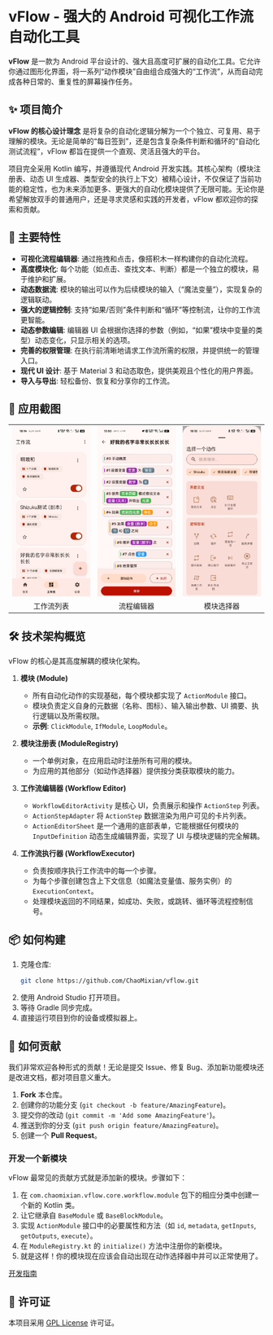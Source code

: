 # vFlow - 强大的 Android 可视化工作流自动化工具

**vFlow** 是一款为 Android 平台设计的、强大且高度可扩展的自动化工具。它允许你通过图形化界面，将一系列“动作模块”自由组合成强大的“工作流”，从而自动完成各种日常的、重复性的屏幕操作任务。

## ✨ 项目简介

**vFlow 的核心设计理念** 是将复杂的自动化逻辑分解为一个个独立、可复用、易于理解的模块。无论是简单的“每日签到”，还是包含复杂条件判断和循环的“自动化测试流程”，vFlow 都旨在提供一个直观、灵活且强大的平台。

项目完全采用 Kotlin 编写，并遵循现代 Android 开发实践。其核心架构（模块注册表、动态 UI 生成器、类型安全的执行上下文）被精心设计，不仅保证了当前功能的稳定性，也为未来添加更多、更强大的自动化模块提供了无限可能。无论你是希望解放双手的普通用户，还是寻求灵感和实践的开发者，vFlow 都欢迎你的探索和贡献。

## 🚀 主要特性

- **可视化流程编辑器**: 通过拖拽和点击，像搭积木一样构建你的自动化流程。
- **高度模块化**: 每个功能（如点击、查找文本、判断）都是一个独立的模块，易于维护和扩展。
- **动态数据流**: 模块的输出可以作为后续模块的输入（“魔法变量”），实现复杂的逻辑联动。
- **强大的逻辑控制**: 支持“如果/否则”条件判断和“循环”等控制流，让你的工作流更智能。
- **动态参数编辑**: 编辑器 UI 会根据你选择的参数（例如，“如果”模块中变量的类型）动态变化，只显示相关的选项。
- **完善的权限管理**: 在执行前清晰地请求工作流所需的权限，并提供统一的管理入口。
- **现代 UI 设计**: 基于 Material 3 和动态取色，提供美观且个性化的用户界面。
- **导入与导出**: 轻松备份、恢复和分享你的工作流。

## 📸 应用截图

<table>
  <tr>
    <td><img src="docs/screenshot1.jpg" width="200"></td>
    <td><img src="docs/screenshot2.jpg" width="200"></td>
    <td><img src="docs/screenshot3.jpg" width="200"></td>
  </tr>
  <tr>
    <td align="center">工作流列表</td>
    <td align="center">流程编辑器</td>
    <td align="center">模块选择器</td>
  </tr>
</table>

## 🛠️ 技术架构概览

vFlow 的核心是其高度解耦的模块化架构。

1.  **模块 (Module)**

    - 所有自动化动作的实现基础，每个模块都实现了 `ActionModule` 接口。
    - 模块负责定义自身的元数据（名称、图标）、输入输出参数、UI 摘要、执行逻辑以及所需权限。
    - **示例**: `ClickModule`, `IfModule`, `LoopModule`。

2.  **模块注册表 (ModuleRegistry)**

    - 一个单例对象，在应用启动时注册所有可用的模块。
    - 为应用的其他部分（如动作选择器）提供按分类获取模块的能力。

3.  **工作流编辑器 (Workflow Editor)**

    - `WorkflowEditorActivity` 是核心 UI，负责展示和操作 `ActionStep` 列表。
    - `ActionStepAdapter` 将 `ActionStep` 数据渲染为用户可见的卡片列表。
    - `ActionEditorSheet` 是一个通用的底部表单，它能根据任何模块的 `InputDefinition` 动态生成编辑界面，实现了 UI 与模块逻辑的完全解耦。

4.  **工作流执行器 (WorkflowExecutor)**
    - 负责按顺序执行工作流中的每一个步骤。
    - 为每个步骤创建包含上下文信息（如魔法变量值、服务实例）的 `ExecutionContext`。
    - 处理模块返回的不同结果，如成功、失败，或跳转、循环等流程控制信号。

## 📦 如何构建

1.  克隆仓库:
    ```bash
    git clone https://github.com/ChaoMixian/vflow.git
    ```
2.  使用 Android Studio 打开项目。
3.  等待 Gradle 同步完成。
4.  直接运行项目到你的设备或模拟器上。

## 🤝 如何贡献

我们非常欢迎各种形式的贡献！无论是提交 Issue、修复 Bug、添加新功能模块还是改进文档，都对项目意义重大。

1.  **Fork** 本仓库。
2.  创建你的功能分支 (`git checkout -b feature/AmazingFeature`)。
3.  提交你的改动 (`git commit -m 'Add some AmazingFeature'`)。
4.  推送到你的分支 (`git push origin feature/AmazingFeature`)。
5.  创建一个 **Pull Request**。

### 开发一个新模块

vFlow 最常见的贡献方式就是添加新的模块。步骤如下：

1.  在 `com.chaomixian.vflow.core.workflow.module` 包下的相应分类中创建一个新的 Kotlin 类。
2.  让它继承自 `BaseModule` 或 `BaseBlockModule`。
3.  实现 `ActionModule` 接口中的必要属性和方法（如 `id`, `metadata`, `getInputs`, `getOutputs`, `execute`）。
4.  在 `ModuleRegistry.kt` 的 `initialize()` 方法中注册你的新模块。
5.  就是这样！你的模块现在应该会自动出现在动作选择器中并可以正常使用了。

[开发指南](docs/CONTRIBUTION.md)

## 📄 许可证

本项目采用 [GPL License](LICENSE) 许可证。
